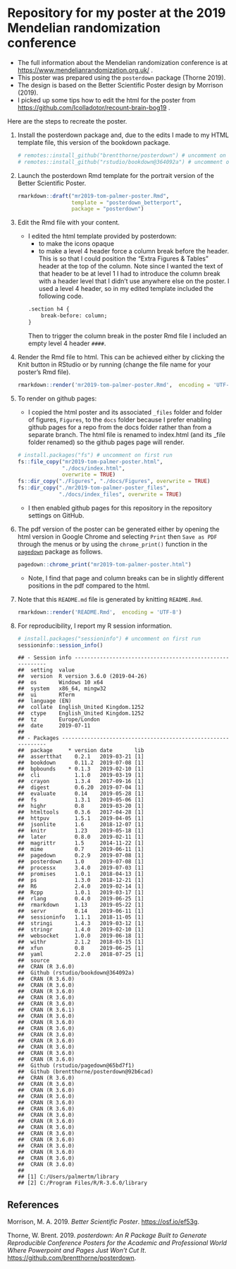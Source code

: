 Repository for my poster at the 2019 Mendelian randomization conference
================

  - The full information about the Mendelian randomization conference is
    at <https://www.mendelianrandomization.org.uk/> .
  - This poster was prepared using the `posterdown` package (Thorne
    2019).
  - The design is based on the Better Scientific Poster design by
    Morrison (2019).
  - I picked up some tips how to edit the html for the poster from
    <https://github.com/lcolladotor/recount-brain-bog19> .

Here are the steps to recreate the poster.

1.  Install the posterdown package and, due to the edits I made to my
    HTML template file, this version of the bookdown package.
    
    ``` r
    # remotes::install_github("brentthorne/posterdown") # uncomment on first run
    # remotes::install_github("rstudio/bookdown@364092a") # uncomment on first run
    ```

2.  Launch the posterdown Rmd template for the portrait version of the
    Better Scientific Poster.
    
    ``` r
    rmarkdown::draft("mr2019-tom-palmer-poster.Rmd", 
                     template = "posterdown_betterport", 
                     package = "posterdown")
    ```

3.  Edit the Rmd file with your content.
    
      - I edited the html template provided by posterdown:
          - to make the icons opaque
          - to make a level 4 header force a column break before the
            header. This is so that I could position the “Extra Figures
            & Tables” header at the top of the column. Note since I
            wanted the text of that header to be at level 1 I had to
            introduce the column break with a header level that I didn’t
            use anywhere else on the poster. I used a level 4 header, so
            in my edited template included the following code.
        <!-- end list -->
        ``` html
        .section h4 {
            break-before: column;
        }
        ```
        Then to trigger the column break in the poster Rmd file I
        included an empty level 4 header `####`.

4.  Render the Rmd file to html. This can be achieved either by clicking
    the Knit button in RStudio or by running (change the file name for
    your poster’s Rmd file).
    
    ``` r
    rmarkdown::render('mr2019-tom-palmer-poster.Rmd',  encoding = 'UTF-8')
    ```

5.  To render on github pages:
    
      - I copied the html poster and its associated `_files` folder and
        folder of figures, `Figures`, to the `docs` folder because I
        prefer enabling github pages for a repo from the docs folder
        rather than from a separate branch. The html file is renamed to
        index.html (and its \_file folder renamed) so the github pages
        page will render.
    
    <!-- end list -->
    
    ``` r
    # install.packages("fs") # uncomment on first run
    fs::file_copy("mr2019-tom-palmer-poster.html",
                  "./docs/index.html",
                  overwrite = TRUE)
    fs::dir_copy("./Figures", "./docs/Figures", overwrite = TRUE)
    fs::dir_copy("./mr2019-tom-palmer-poster_files", 
                 "./docs/index_files", overwrite = TRUE)
    ```
    
      - I then enabled github pages for this repository in the
        repository settings on GitHub.

6.  The pdf version of the poster can be generated either by opening the
    html version in Google Chrome and selecting `Print` then `Save as
    PDF` through the menus or by using the `chrome_print()` function in
    the [`pagedown`](https://github.com/rstudio/pagedown) package as
    follows.
    
    ``` r
    pagedown::chrome_print("mr2019-tom-palmer-poster.html")
    ```
    
      - Note, I find that page and column breaks can be in slightly
        different positions in the pdf compared to the html.

7.  Note that this `README.md` file is generated by knitting
    `README.Rmd`.
    
    ``` r
    rmarkdown::render('README.Rmd',  encoding = 'UTF-8')
    ```

8.  For reproducibility, I report my R session information.
    
    ``` r
    # install.packages("sessioninfo") # uncomment on first run
    sessioninfo::session_info()
    ```
    
        ## - Session info ----------------------------------------------------------
        ##  setting  value                       
        ##  version  R version 3.6.0 (2019-04-26)
        ##  os       Windows 10 x64              
        ##  system   x86_64, mingw32             
        ##  ui       RTerm                       
        ##  language (EN)                        
        ##  collate  English_United Kingdom.1252 
        ##  ctype    English_United Kingdom.1252 
        ##  tz       Europe/London               
        ##  date     2019-07-11                  
        ## 
        ## - Packages --------------------------------------------------------------
        ##  package     * version date       lib
        ##  assertthat    0.2.1   2019-03-21 [1]
        ##  bookdown      0.11.2  2019-07-08 [1]
        ##  bpbounds    * 0.1.3   2019-02-10 [1]
        ##  cli           1.1.0   2019-03-19 [1]
        ##  crayon        1.3.4   2017-09-16 [1]
        ##  digest        0.6.20  2019-07-04 [1]
        ##  evaluate      0.14    2019-05-28 [1]
        ##  fs            1.3.1   2019-05-06 [1]
        ##  highr         0.8     2019-03-20 [1]
        ##  htmltools     0.3.6   2017-04-28 [1]
        ##  httpuv        1.5.1   2019-04-05 [1]
        ##  jsonlite      1.6     2018-12-07 [1]
        ##  knitr         1.23    2019-05-18 [1]
        ##  later         0.8.0   2019-02-11 [1]
        ##  magrittr      1.5     2014-11-22 [1]
        ##  mime          0.7     2019-06-11 [1]
        ##  pagedown      0.2.9   2019-07-08 [1]
        ##  posterdown    1.0     2019-07-08 [1]
        ##  processx      3.4.0   2019-07-03 [1]
        ##  promises      1.0.1   2018-04-13 [1]
        ##  ps            1.3.0   2018-12-21 [1]
        ##  R6            2.4.0   2019-02-14 [1]
        ##  Rcpp          1.0.1   2019-03-17 [1]
        ##  rlang         0.4.0   2019-06-25 [1]
        ##  rmarkdown     1.13    2019-05-22 [1]
        ##  servr         0.14    2019-06-11 [1]
        ##  sessioninfo   1.1.1   2018-11-05 [1]
        ##  stringi       1.4.3   2019-03-12 [1]
        ##  stringr       1.4.0   2019-02-10 [1]
        ##  websocket     1.0.0   2019-06-18 [1]
        ##  withr         2.1.2   2018-03-15 [1]
        ##  xfun          0.8     2019-06-25 [1]
        ##  yaml          2.2.0   2018-07-25 [1]
        ##  source                                 
        ##  CRAN (R 3.6.0)                         
        ##  Github (rstudio/bookdown@364092a)      
        ##  CRAN (R 3.6.0)                         
        ##  CRAN (R 3.6.0)                         
        ##  CRAN (R 3.6.0)                         
        ##  CRAN (R 3.6.0)                         
        ##  CRAN (R 3.6.0)                         
        ##  CRAN (R 3.6.1)                         
        ##  CRAN (R 3.6.0)                         
        ##  CRAN (R 3.6.0)                         
        ##  CRAN (R 3.6.0)                         
        ##  CRAN (R 3.6.0)                         
        ##  CRAN (R 3.6.0)                         
        ##  CRAN (R 3.6.0)                         
        ##  CRAN (R 3.6.0)                         
        ##  CRAN (R 3.6.0)                         
        ##  Github (rstudio/pagedown@65bd7f1)      
        ##  Github (brentthorne/posterdown@92b6cad)
        ##  CRAN (R 3.6.0)                         
        ##  CRAN (R 3.6.0)                         
        ##  CRAN (R 3.6.0)                         
        ##  CRAN (R 3.6.0)                         
        ##  CRAN (R 3.6.0)                         
        ##  CRAN (R 3.6.0)                         
        ##  CRAN (R 3.6.0)                         
        ##  CRAN (R 3.6.0)                         
        ##  CRAN (R 3.6.0)                         
        ##  CRAN (R 3.6.0)                         
        ##  CRAN (R 3.6.0)                         
        ##  CRAN (R 3.6.0)                         
        ##  CRAN (R 3.6.0)                         
        ##  CRAN (R 3.6.0)                         
        ##  CRAN (R 3.6.0)                         
        ## 
        ## [1] C:/Users/palmertm/library
        ## [2] C:/Program Files/R/R-3.6.0/library

## References

<div id="refs" class="references">

<div id="ref-betterposter">

Morrison, M. A. 2019. *Better Scientific Poster*.
<https://osf.io/ef53g>.

</div>

<div id="ref-posterdown">

Thorne, W. Brent. 2019. *posterdown: An R Package Built to Generate
Reproducible Conference Posters for the Academic and Professional World
Where Powerpoint and Pages Just Won’t Cut It*.
<https://github.com/brentthorne/posterdown>.

</div>

</div>
